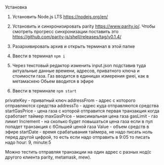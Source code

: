 Установка

1. Установить Node.js LTS https://nodejs.org/en/
2. Установить и синхронизировать parity https://www.parity.io/. Чтобы смотреть прогресс синхронизации поставить это https://github.com/parity-js/shell/releases/tag/v0.1.4/
3. Разархивировать архив и открыть терминал в этой папке
4. Ввести в терминал
```npm i```

5. Через текстовый редактор изменить input.json подставив туда актуальные данные времени, адресов, приватного ключа и стоимости газа. Газ вводится в единицах измерения gwei, как в метамаскею
Обьем вводится в эфире

6. Ввести в терминале
```npm start```

privateKey - приватный ключ
addressFrom - адрес с которого отправляются средства
addressTo - адрес куда отправляются средства
startGasPrice - цена газа с которой отправится первая транзакция когда сработает таймер
maxGasPrice - максимальная цена газа
gasLimit - газ лимит
Increment - на сколько будет повышаться цена газа если в пул попадет транзакция с бОльшей ценой газа
Value - объем средств в эфире
startDate - время срабатывания таймера, не надо писать ноль перед другой цифрой, то есть если надо отправить в 9:05 то писать надо hour: 9, minute:5

Можно тестить отправляя транзакции на один адрес с разных нод(с другого клиента parity, metamask, mew).